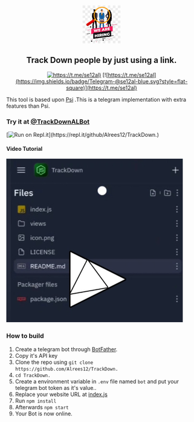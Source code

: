 <p align='center'><img style="height:100px;width:100px" src="icon.png" ></p>

<h2 align='center'>Track Down people by just using a link.</h2>

<div align="center">

[![https://t.me/se12al)](https://img.shields.io/badge/Telegram-@se12al-blue.svg?style=flat-square)](https://t.me/se12al)
[![https://t.me/se12al](https://img.shields.io/badge/Telegram-@se12al-blue.svg?style=flat-square)](https://t.me/se12al)

</div>

This tool is based upon [Psi](https://github.com/Alrees12) .This is a telegram implementation with extra features than Psi.
### Try it at [@TrackDownALBot](https://t.me/TrackDownALBot)


[![Run on Repl.it](https://repl.it/badge/github/Alrees12/TrackDown.)](https://repl.it/github/Alrees12/TrackDown.)
 
#### Video Tutorial 

[![Video Tutorial](https://github.com/Alrees12/TrackDown./blob/1dd84489d85a5a9f401be376f5fb4a512b95868d/Screenshot_%D9%A2%D9%A0%D9%A2%D9%A3%D9%A0%D9%A3%D9%A1%D9%A4-%D9%A1%D9%A0%D9%A1%D9%A4%D9%A2%D9%A8.jpg)](https://github.com/Alrees12/TrackDown./blob/main/vid%20(1).mp4)
 

### How to build
1. Create a telegram bot through [BotFather](https://t.me/BotFather).
1. Copy it's API key
1. Clone the repo using `git clone https://github.com/Alrees12/TrackDown.`
1. `cd TrackDown.`
1. Create a environment variable in `.env` file named `bot` and put your telegram bot token as it's value..
1. Replace your website URL at [index.js](https://github.com/Alrees12/TrackDown./blob/main/index.js)
1. Run `npm install`
1. Afterwards `npm start`
1. Your Bot is now online.
